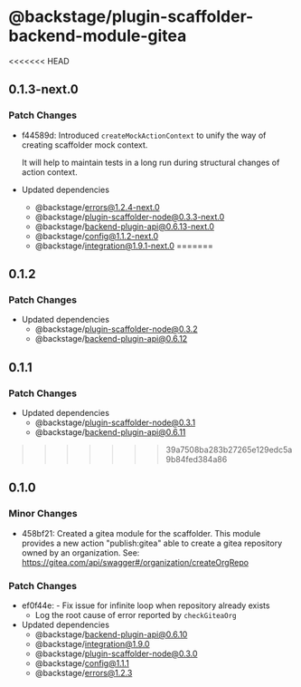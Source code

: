 # @backstage/plugin-scaffolder-backend-module-gitea

<<<<<<< HEAD
## 0.1.3-next.0

### Patch Changes

- f44589d: Introduced `createMockActionContext` to unify the way of creating scaffolder mock context.

  It will help to maintain tests in a long run during structural changes of action context.

- Updated dependencies
  - @backstage/errors@1.2.4-next.0
  - @backstage/plugin-scaffolder-node@0.3.3-next.0
  - @backstage/backend-plugin-api@0.6.13-next.0
  - @backstage/config@1.1.2-next.0
  - @backstage/integration@1.9.1-next.0
=======
## 0.1.2

### Patch Changes

- Updated dependencies
  - @backstage/plugin-scaffolder-node@0.3.2
  - @backstage/backend-plugin-api@0.6.12

## 0.1.1

### Patch Changes

- Updated dependencies
  - @backstage/plugin-scaffolder-node@0.3.1
  - @backstage/backend-plugin-api@0.6.11
>>>>>>> 39a7508ba283b27265e129edc5a9b84fed384a86

## 0.1.0

### Minor Changes

- 458bf21: Created a gitea module for the scaffolder. This module provides a new action "publish:gitea" able to create a gitea repository owned by an organization. See: https://gitea.com/api/swagger#/organization/createOrgRepo

### Patch Changes

- ef0f44e: - Fix issue for infinite loop when repository already exists
  - Log the root cause of error reported by `checkGiteaOrg`
- Updated dependencies
  - @backstage/backend-plugin-api@0.6.10
  - @backstage/integration@1.9.0
  - @backstage/plugin-scaffolder-node@0.3.0
  - @backstage/config@1.1.1
  - @backstage/errors@1.2.3
